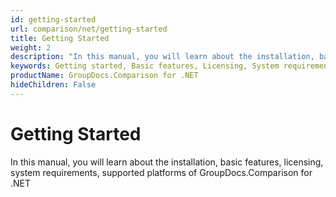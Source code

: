 ```yaml
---
id: getting-started
url: comparison/net/getting-started
title: Getting Started
weight: 2
description: "In this manual, you will learn about the installation, basic features, licensing, system requirements, supported platforms of GroupDocs.Comparison for .NET"
keywords: Getting started, Basic features, Licensing, System requirements
productName: GroupDocs.Comparison for .NET
hideChildren: False
---
```

# Getting Started  

In this manual, you will learn about the installation, basic features, licensing, system requirements, supported platforms of GroupDocs.Comparison for .NET
